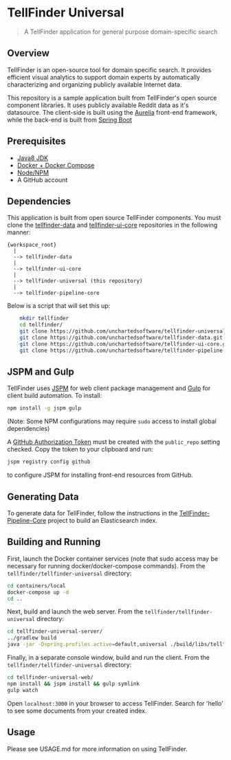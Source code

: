 # TellFinder Universal

> A TellFinder application for general purpose domain-specific search

## Overview

TellFinder is an open-source tool for domain specific search. It provides efficient visual analytics to support 
domain experts by automatically characterizing and organizing publicly available Internet data.

This repository is a sample application built from TellFinder's open source component libraries. It uses
publicly available Reddit data as it's datasource. The client-side is built using the [Aurelia](http://aurelia.io) front-end framework, 
while the back-end is built from [Spring Boot](https://projects.spring.io/spring-boot/)

## Prerequisites
- [Java8 JDK](http://www.oracle.com/technetwork/java/javase/downloads/jdk8-downloads-2133151.html)
- [Docker + Docker Compose](https://www.docker.com/community-edition)
- [Node/NPM](https://nodejs.org/en/download/)
- A GitHub account

## Dependencies

This application is built from open source TellFinder components.  You must clone the
[tellfinder-data](https://github.com/unchartedsoftware/tellfinder) and [tellfinder-ui-core](https://github.com/unchartedsoftware/tellfinder-ui-core)
repositories in the following manner: 
```
{workspace_root}
  |
  --> tellfinder-data
  |
  --> tellfinder-ui-core
  |
  --> tellfinder-universal (this repository)
  |
  --> tellfinder-pipeline-core
```

Below is a script that will set this up:
```bash
    mkdir tellfinder
    cd tellfinder/
    git clone https://github.com/unchartedsoftware/tellfinder-universal.git
    git clone https://github.com/unchartedsoftware/tellfinder-data.git
    git clone https://github.com/unchartedsoftware/tellfinder-ui-core.git
    git clone https://github.com/unchartedsoftware/tellfinder-pipeline-core.git
```

## JSPM and Gulp

TellFinder uses [JSPM](https://jspm.io/) for web client package management and [Gulp](https://gulpjs.com/) for client build automation.  To install:
```bash
npm install -g jspm gulp
```
(Note: Some NPM configurations may require `sudo` access to install global dependencies)

A [GitHub Authorization Token](https://github.com/settings/tokens) must be created with the `public_repo` setting checked.  Copy the token to your clipboard and run:
```bash
jspm registry config github
```
to configure JSPM for installing front-end resources from GitHub.

## Generating Data

To generate data for TellFinder, follow the instructions in the [TellFinder-Pipeline-Core](https://github.com/unchartedsoftware/tellfinder-pipeline-core) project to build
an Elasticsearch index.

## Building and Running
First, launch the Docker container services (note that sudo access may be necessary for running docker/docker-compose commands).  From the `tellfinder/tellfinder-universal` directory:
```bash
cd containers/local
docker-compose up -d
cd ..
```

Next, build and launch the web server.  From the `tellfinder/tellfinder-universal` directory:
```bash
cd tellfinder-universal-server/
../gradlew build
java -jar -Dspring.profiles.active=default,universal ./build/libs/tellfinder-universal-server-6.0.4.jar
```

Finally, in a separate console window, build and run the client. From the `tellfinder/tellfinder-universal` directory: 
```bash
cd tellfinder-universal-web/
npm install && jspm install && gulp symlink
gulp watch
```

Open `localhost:3000` in your browser to access TellFinder.  Search for 'hello' to see some documents from your created index.

## Usage

Please see USAGE.md for more information on using TellFinder. 